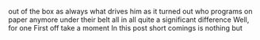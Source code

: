 out of the box
as always
what drives him
as it turned out
who programs on paper anymore
under their belt
all in all
quite a significant difference
Well, for one
First off
take a moment
In this post
short comings
is nothing but 